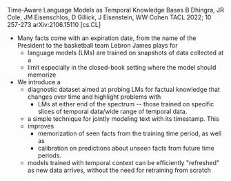 Time-Aware Language Models as Temporal Knowledge Bases
B Dhingra, JR Cole, JM Eisenschlos, D Gillick, J Eisenstein, WW Cohen
TACL 2022; 10 257-273 arXiv:2106.15110 [cs.CL]

* Many facts come with an expiration date, from the name of the President
  to the basketball team Lebron James plays for
  * language models (LMs) are trained on snapshots of data collected at a
  * limit especially in the closed-book setting where the model should memorize
* We introduce a
  * diagnostic dataset aimed at probing LMs for
    factual knowledge that changes over time and highlight problems with
    * LMs at either end of the spectrum -- those trained on
      specific slices of temporal data/wide range of temporal data.
  * a simple technique for jointly modeling text with its timestamp.  This
  * improves
    * memorization of seen facts from the training time period, as well as
    * calibration on predictions about unseen facts from future time periods.
  * models trained with temporal context can be efficiently "refreshed"
    as new data arrives, without the need for retraining from scratch
